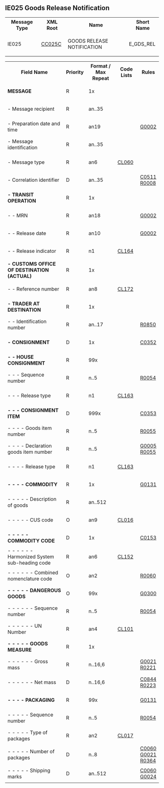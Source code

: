 ## IE025 Goods Release Notification
<table cellspacing="0">
<tr>
<th>
   Message Type
  </th>
<th>
   XML Root
  </th>
<th>
   Name
  </th>
<th>
   Short Name
  </th>
</tr>
<tr>
<td>
<p class="s3">
    IE025
   </p>
</td>
<td>
<a href="https://github.com/hmrc/transit-movements-validator/blob/main/conf/xsd/cc025c.xsd">
    CC025C
   </a>
</td>
<td>
<p class="s3">
    GOODS RELEASE NOTIFICATION
   </p>
</td>
<td>
   E_GDS_REL
  </td>
</tr>
</table>
<table cellspacing="0">
<tr>
<th>
   Field Name
  </th>
<th>
   Priority
  </th>
<th>
   Format / Max Repeat
  </th>
<th>
   Code Lists
  </th>
<th>
   Rules
  </th>
</tr>
<tr>
<td><b>
   MESSAGE
  </b></td>
<td>
<p class="s4">
    R
   </p>
</td>
<td>
<p class="s4">
    1x
   </p>
</td>
<td rowspan="1">
</td>
<td>
</td>
</tr>
<tr>
<td>
   - Message recipient
  </td>
<td>
<p class="s4">
    R
   </p>
</td>
<td>
<p class="s4">
    an..35
   </p>
</td>
<td>
</td>
<td>
</td>
</tr>
<tr>
<td>
   - Preparation date and time
  </td>
<td>
<p class="s4">
    R
   </p>
</td>
<td>
<p class="s4">
    an19
   </p>
</td>
<td>
</td>
<td>
<a href="rules-g.html#g0002">
    G0002
   </a>
<div>
</div>
</td>
</tr>
<tr>
<td>
   - Message identification
  </td>
<td>
<p class="s4">
    R
   </p>
</td>
<td>
<p class="s4">
    an..35
   </p>
</td>
<td>
</td>
<td>
</td>
</tr>
<tr>
<td>
   - Message type
  </td>
<td>
<p class="s4">
    R
   </p>
</td>
<td>
<p class="s4">
    an6
   </p>
</td>
<td>
<p class="s4">
    <a href="https://github.com/hmrc/ctc-traders-phase5-tis/tree/main/source/downloads/CL060.zip">CL060</a>
   </p>
</td>
<td>
</td>
</tr>
<tr>
<td>
   - Correlation identifier
  </td>
<td>
<p class="s4">
    D
   </p>
</td>
<td>
<p class="s4">
    an..35
   </p>
</td>
<td>
</td>
<td>
<a href="rules-c.html#c0511">
    C0511
   </a>
<div>
</div>
<a href="rules-r.html#r0008">
    R0008
   </a>
<div>
</div>
</td>
</tr>
<tr>
<td><b>
   - TRANSIT OPERATION
  </b></td>
<td>
<p class="s4">
    R
   </p>
</td>
<td>
<p class="s4">
    1x
   </p>
</td>
<td>
</td>
<td>
</td>
</tr>
<tr>
<td>
   - - MRN
  </td>
<td>
<p class="s4">
    R
   </p>
</td>
<td>
<p class="s4">
    an18
   </p>
</td>
<td>
</td>
<td>
<a href="rules-g.html#g0002">
    G0002
   </a>
<div>
</div>
</td>
</tr>
<tr>
<td>
   - - Release date
  </td>
<td>
<p class="s4">
    R
   </p>
</td>
<td>
<p class="s4">
    an10
   </p>
</td>
<td>
</td>
<td>
<a href="rules-g.html#g0002">
    G0002
   </a>
<div>
</div>
</td>
</tr>
<tr>
<td>
   - - Release indicator
  </td>
<td>
<p class="s4">
    R
   </p>
</td>
<td>
<p class="s4">
    n1
   </p>
</td>
<td>
<p class="s4">
<a href="https://github.com/hmrc/ctc-traders-phase5-tis/tree/main/source/downloads/CL164.zip">CL164</a>
</p>
</td>
<td>
</td>
</tr>
<tr>
<td><b>
   - CUSTOMS OFFICE OF DESTINATION (ACTUAL)
  </b></td>
<td>
<p class="s4">
    R
   </p>
</td>
<td>
<p class="s4">
    1x
   </p>
</td>
<td>
</td>
<td>
</td>
</tr>
<tr>
<td>
   - - Reference number
  </td>
<td>
<p class="s4">
    R
   </p>
</td>
<td>
<p class="s4">
    an8
   </p>
</td>
<td>
<p class="s4">
<a href="https://ec.europa.eu/taxation_customs/dds2/rd/compressed_file/data_download/RD_NCTS-P5_CustomsOfficeDestination.zip">CL172</a>
</p>
</td>
<td>
</td>
</tr>
<tr>
<td><b>
   - TRADER AT DESTINATION
  </b></td>
<td>
<p class="s4">
    R
   </p>
</td>
<td>
<p class="s4">
    1x
   </p>
</td>
<td>
</td>
<td>
</td>
</tr>
<tr>
<td>
   - - Identification number
  </td>
<td>
<p class="s4">
    R
   </p>
</td>
<td>
<p class="s4">
    an..17
   </p>
</td>
<td>
</td>
<td>
<a href="rules-r.html#r0850">
    R0850
   </a>
<div>
</div>
</td>
</tr>
<tr>
<td><b>
   - CONSIGNMENT
  </b></td>
<td>
<p class="s4">
    D
   </p>
</td>
<td>
<p class="s4">
    1x
   </p>
</td>
<td>
</td>
<td>
<a href="rules-c.html#c0352">
    C0352
   </a>
<div>
</div>
</td>
</tr>
<tr>
<td><b>
   - - HOUSE CONSIGNMENT
  </b></td>
<td>
<p class="s4">
    R
   </p>
</td>
<td>
<p class="s4">
    99x
   </p>
</td>
<td>
</td>
<td>
</td>
</tr>
<tr>
<td>
   - - - Sequence number
  </td>
<td>
<p class="s4">
    R
   </p>
</td>
<td>
<p class="s4">
    n..5
   </p>
</td>
<td>
</td>
<td>
<a href="rules-r.html#r0054">
    R0054
   </a>
<div>
</div>
</td>
</tr>
<tr>
<td>
   - - - Release type
  </td>
<td>
<p class="s4">
    R
   </p>
</td>
<td>
<p class="s4">
    n1
   </p>
</td>
<td>
<p class="s4">
<a href="https://github.com/hmrc/ctc-traders-phase5-tis/tree/main/source/downloads/CL163.zip">CL163</a>
</p>
</td>
<td>
</td>
</tr>
<tr>
<td><b>
   - - - CONSIGNMENT ITEM
  </b></td>
<td>
<p class="s4">
    D
   </p>
</td>
<td>
<p class="s4">
    999x
   </p>
</td>
<td>
</td>
<td>
<a href="rules-c.html#c0353">
    C0353
   </a>
<div>
</div>
</td>
</tr>
<tr>
<td>
   - - - - Goods item number
  </td>
<td>
<p class="s4">
    R
   </p>
</td>
<td>
<p class="s4">
    n..5
   </p>
</td>
<td>
</td>
<td>
<a href="rules-r.html#r0055">
    R0055
   </a>
<div>
</div>
</td>
</tr>
<tr>
<td>
   - - - - Declaration goods item number
  </td>
<td>
<p class="s4">
    R
   </p>
</td>
<td>
<p class="s4">
    n..5
   </p>
</td>
<td>
</td>
<td>
<a href="rules-g.html#g0005">
    G0005
   </a>
<div>
</div>
<a href="rules-r.html#r0055">
    R0055
   </a>
<div>
</div>
</td>
</tr>
<tr>
<td>
   - - - - Release type
  </td>
<td>
<p class="s4">
    R
   </p>
</td>
<td>
<p class="s4">
    n1
   </p>
</td>
<td>
<p class="s4">
<a href="https://ec.europa.eu/taxation_customs/dds2/rd/compressed_file/data_download/RD_NCTS-P5_ReleaseTypeCode.zip">CL163</a>
</p>
</td>
<td>
</td>
</tr>
<tr>
<td><b>
   - - - - COMMODITY
  </b></td>
<td>
<p class="s4">
    R
   </p>
</td>
<td>
<p class="s4">
    1x
   </p>
</td>
<td>
</td>
<td>
<a href="rules-g.html#g0131">
    G0131
   </a>
<div>
</div>
</td>
</tr>
<tr>
<td>
   - - - - - Description of goods
  </td>
<td>
<p class="s4">
    R
   </p>
</td>
<td>
<p class="s4">
    an..512
   </p>
</td>
<td colspan="1">
</td>
<td>
</td>
</tr>
<tr>
<td>
   - - - - - CUS code
  </td>
<td>
<p class="s4">
    O
   </p>
</td>
<td>
<p class="s4">
    an9
   </p>
</td>
<td colspan="1">
<p class="s4">
<a href="https://github.com/hmrc/ctc-traders-phase5-tis/tree/main/source/downloads/CL016.zip">CL016</a>
</p>
</td>
<td>
</td>
</tr>
<tr>
<td><b>
   - - - - - COMMODITY CODE
  </b></td>
<td>
<p class="s4">
    D
   </p>
</td>
<td>
<p class="s4">
    1x
   </p>
</td>
<td>
</td>
<td>
<a href="rules-c.html#c0153">
    C0153
   </a>
<div>
</div>
</td>
</tr>
<tr>
<td>
   - - - - - - Harmonized System sub-heading code
  </td>
<td>
<p class="s4">
    R
   </p>
</td>
<td>
<p class="s4">
    an6
   </p>
</td>
<td>
<p class="s4">
<a href="https://ec.europa.eu/taxation_customs/dds2/rd/compressed_file/data_download/RD_NCTS-P5_HScode.zip">CL152</a>
</p>
</td>
<td>
</td>
</tr>
<tr>
<td>
   - - - - - - Combined nomenclature code
  </td>
<td>
<p class="s4">
    O
   </p>
</td>
<td>
<p class="s4">
    an2
   </p>
</td>
<td>
</td>
<td>
<a href="rules-r.html#r0060">
    R0060
   </a>
<div>
</div>
</td>
</tr>
<tr>
<td><b>
   - - - - - DANGEROUS GOODS
  </b></td>
<td>
<p class="s4">
    O
   </p>
</td>
<td>
<p class="s4">
    99x
   </p>
</td>
<td>
</td>
<td>
<a href="rules-g.html#g0300">
    G0300
   </a>
<div>
</div>
</td>
</tr>
<tr>
<td>
   - - - - - - Sequence number
  </td>
<td>
<p class="s4">
    R
   </p>
</td>
<td>
<p class="s4">
    n..5
   </p>
</td>
<td>
</td>
<td>
<a href="rules-r.html#r0054">
    R0054
   </a>
<div>
</div>
</td>
</tr>
<tr>
<td>
   - - - - - - UN Number
  </td>
<td>
<p class="s4">
    R
   </p>
</td>
<td>
<p class="s4">
    an4
   </p>
</td>
<td>
<p class="s4">
<a href="https://github.com/hmrc/ctc-traders-phase5-tis/tree/main/source/downloads/CL101.zip">CL101</a>
</p>
</td>
<td>
</td>
</tr>
<tr>
<td><b>
   - - - - - GOODS MEASURE
  </b></td>
<td>
<p class="s4">
    R
   </p>
</td>
<td>
<p class="s4">
    1x
   </p>
</td>
<td>
</td>
<td>
</td>
</tr>
<tr>
<td>
   - - - - - - Gross mass
  </td>
<td>
<p class="s4">
    R
   </p>
</td>
<td>
<p class="s4">
    n..16,6
   </p>
</td>
<td>
</td>
<td>
<a href="rules-g.html#g0021">
    G0021
   </a>
<div>
</div>
<a href="rules-r.html#r0221">
    R0221
   </a>
<div>
</div>
</td>
</tr>
<tr>
<td>
   - - - - - - Net mass
  </td>
<td>
<p class="s4">
    D
   </p>
</td>
<td>
<p class="s4">
    n..16,6
   </p>
</td>
<td>
</td>
<td>
<a href="rules-c.html#c0844">
    C0844
   </a>
<div>
</div>
<a href="rules-r.html#r0223">
    R0223
   </a>
<div>
</div>
</td>
</tr>
<tr>
<td><b>
   - - - - PACKAGING
  </b></td>
<td>
<p class="s4">
    R
   </p>
</td>
<td>
<p class="s4">
    99x
   </p>
</td>
<td>
</td>
<td>
<a href="rules-g.html#g0131">
    G0131
   </a>
<div>
</div>
</td>
</tr>
<tr>
<td>
   - - - - - Sequence number
  </td>
<td>
<p class="s4">
    R
   </p>
</td>
<td>
<p class="s4">
    n..5
   </p>
</td>
<td>
</td>
<td>
<a href="rules-r.html#r0054">
    R0054
   </a>
<div>
</div>
</td>
</tr>
<tr>
<td>
   - - - - - Type of packages
  </td>
<td>
<p class="s4">
    R
   </p>
</td>
<td>
<p class="s4">
    an2
   </p>
</td>
<td>
<p class="s4">
<a href="https://ec.europa.eu/taxation_customs/dds2/rd/compressed_file/data_download/RD_NCTS-P5_KindOfPackages.zip">CL017</a>
</p>
</td>
<td>
</td>
</tr>
<tr>
<td>
   - - - - - Number of packages
  </td>
<td>
<p class="s4">
    D
   </p>
</td>
<td>
<p class="s4">
    n..8
   </p>
</td>
<td>
</td>
<td>
<a href="rules-c.html#c0060">
    C0060
   </a>
<div>
</div>
<a href="rules-g.html#g0021">
    G0021
   </a>
<div>
</div>
<a href="rules-r.html#r0364">
    R0364
   </a>
<div>
</div>
</td>
</tr>
<tr>
<td>
   - - - - - Shipping marks
  </td>
<td>
<p class="s4">
    D
   </p>
</td>
<td>
<p class="s4">
    an..512
   </p>
</td>
<td>
</td>
<td>
<a href="rules-c.html#c0060">
    C0060
   </a>
<div>
</div>
<a href="rules-g.html#g0024">
    G0024
   </a>
<div>
</div>
</td>
</tr>
</table>
